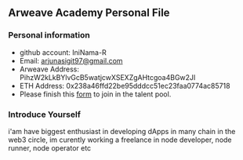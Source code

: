 ## Arweave Academy Personal File

### Personal information

- github account: IniNama-R
- Email: arjunasigit97@gmail.com
- Arweave Address: PihzW2kLkBYlvGcB5watjcwXSEXZgAHtcgoa4BGw2JI
- ETH Address: 0x238a46ffd22be95dddcc51ec23faa0774ac85718
- Please finish this [form](https://docs.google.com/forms/d/e/1FAIpQLSfWA5fIIcBgmRppm3jNz5vmf9Mai_QMVil-2pO4r7YKn_Zhtw/viewform?usp=sf_link) to join in the talent pool.

### Introduce Yourself
 i'am have biggest enthusiast in developing dApps in many chain in the web3 circle, im curently working a freelance in node developer, node runner, node operator etc
